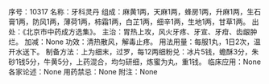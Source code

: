 序号：10317
名称：牙科灵丹
组成：麻黄1两，天麻1两，蜂房1两，升麻1两，生石膏1两，防风1两，薄荷1两，柿霜1两，白芷1两，细辛1两，生地1两，甘草1两。
出处：《北京市中药成方选集》。
主治：胃热上攻，风火牙疼、牙宣、牙疳、齿龈肿烂。
加减：None
功效：清热散风，解毒止疼。
用法用量：每服1丸，1日2次，温开水送下。
制备方法：上为细末，过罗，每12两细粉兑：冰片5钱，蟾酥3分，朱砂1钱5分，牛黄5分，上药混合，均匀研细，炼蜜为丸，重1钱。
临床应用：None
各家论述：None
用药禁忌：None
附注：None
